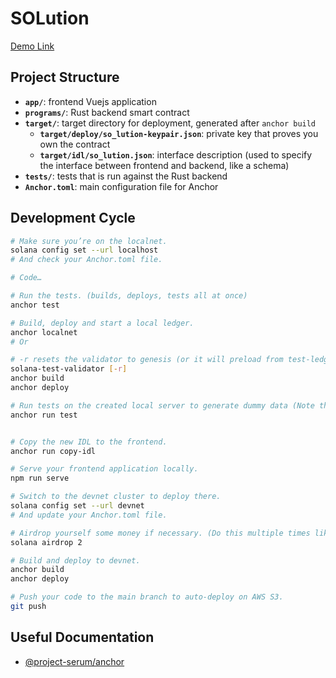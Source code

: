 # SOLution

[Demo Link](http://solution-solana-webapp.s3-website-us-west-2.amazonaws.com/#/)

## Project Structure

-   **`app/`**: frontend Vuejs application
-   **`programs/`**: Rust backend smart contract
-   **`target/`**: target directory for deployment, generated after `anchor build`
    -   **`target/deploy/so_lution-keypair.json`**: private key that proves you own the contract
    -   **`target/idl/so_lution.json`**: interface description (used to specify the interface between frontend and backend, like a schema)
-   **`tests/`**: tests that is run against the Rust backend
-   **`Anchor.toml`**: main configuration file for Anchor

## Development Cycle

```bash
# Make sure you’re on the localnet.
solana config set --url localhost
# And check your Anchor.toml file.

# Code…

# Run the tests. (builds, deploys, tests all at once)
anchor test

# Build, deploy and start a local ledger.
anchor localnet
# Or

# -r resets the validator to genesis (or it will preload from test-ledger/)
solana-test-validator [-r]
anchor build
anchor deploy

# Run tests on the created local server to generate dummy data (Note that it will probably fail if your validator is not freshly created)
anchor run test


# Copy the new IDL to the frontend.
anchor run copy-idl

# Serve your frontend application locally.
npm run serve

# Switch to the devnet cluster to deploy there.
solana config set --url devnet
# And update your Anchor.toml file.

# Airdrop yourself some money if necessary. (Do this multiple times likely need 2 ~ 4)
solana airdrop 2

# Build and deploy to devnet.
anchor build
anchor deploy

# Push your code to the main branch to auto-deploy on AWS S3.
git push
```

## Useful Documentation

-   [@project-serum/anchor](https://github.com/project-serum/anchor)
